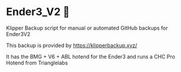 # Ender3_V2 💾
Klipper Backup script for manual or automated GitHub backups for Ender3V2

This backup is provided by https://klipperbackup.xyz/

It has the BMG + V6 + ABL hotend for the Ender3 and runs a CHC Pro Hotend from Trianglelabs
